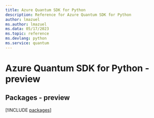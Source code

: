 ```yaml
---
title: Azure Quantum SDK for Python
description: Reference for Azure Quantum SDK for Python
author: lmazuel
ms.author: lmazuel
ms.data: 05/17/2023
ms.topic: reference
ms.devlang: python
ms.service: quantum
---
```

# Azure Quantum SDK for Python - preview
## Packages - preview
[!INCLUDE [packages](quantum-index.md)]